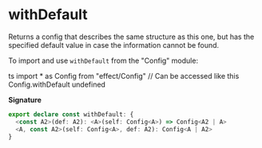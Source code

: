 # withDefault

Returns a config that describes the same structure as this one, but has the
specified default value in case the information cannot be found.

To import and use `withDefault` from the "Config" module:

ts
import \* as Config from "effect/Config"
// Can be accessed like this
Config.withDefault
undefined

**Signature**

```ts
export declare const withDefault: {
  <const A2>(def: A2): <A>(self: Config<A>) => Config<A2 | A>
  <A, const A2>(self: Config<A>, def: A2): Config<A | A2>
}
```
